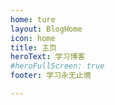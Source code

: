 ```yaml
---
home: ture
layout: BlogHome
icon: home
title: 主页
heroText: 学习博客
#heroFullScreen: true
footer: 学习永无止境

---
```

